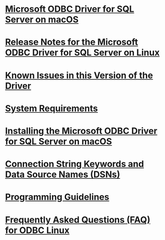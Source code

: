 # [Microsoft ODBC Driver for SQL Server on macOS](microsoft-odbc-driver-for-sql-server-on-mac.md)
# [Release Notes for the Microsoft ODBC Driver for SQL Server on Linux](release-notes-for-the-microsoft-odbc-driver-for-sql-server-on-linux.md)
# [Known Issues in this Version of the Driver](known-issues-in-this-version-of-the-driver.md)
# [System Requirements](system-requirements.md)
# [Installing the Microsoft ODBC Driver for SQL Server on macOS](installing-the-microsoft-odbc-driver-for-sql-server-on-macos.md)
# [Connection String Keywords and Data Source Names (DSNs)](connection-string-keywords-and-data-source-names-dsns.md)
# [Programming Guidelines](programming-guidelines.md)
# [Frequently Asked Questions (FAQ) for ODBC Linux](frequently-asked-questions-faq-for-odbc-macos.md)

